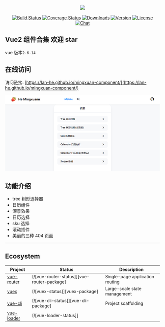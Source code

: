 <p align="center"><a href="https://github.com/mingxuann/mingxuan-component" target="_blank" rel="noopener noreferrer"><img width="100" src="https://hemingxaun-1256953833.cos.ap-shanghai.myqcloud.com/kaola.png"></a></p>

<p align="center">
  <a href="https://circleci.com/gh/vuejs/vue/tree/dev"><img src="https://img.shields.io/circleci/project/github/vuejs/vue/dev.svg?sanitize=true" alt="Build Status"></a>
  <a href="https://codecov.io/github/vuejs/vue?branch=dev"><img src="https://img.shields.io/codecov/c/github/vuejs/vue/dev.svg?sanitize=true" alt="Coverage Status"></a>
  <a href="https://npmcharts.com/compare/vue?minimal=true"><img src="https://img.shields.io/npm/dm/vue.svg?sanitize=true" alt="Downloads"></a>
  <a href="https://www.npmjs.com/package/vue"><img src="https://img.shields.io/npm/v/vue.svg?sanitize=true" alt="Version"></a>
  <a href="https://www.npmjs.com/package/vue"><img src="https://img.shields.io/npm/l/vue.svg?sanitize=true" alt="License"></a>
  <a href="https://chat.vuejs.org/"><img src="https://img.shields.io/badge/chat-on%20discord-7289da.svg?sanitize=true" alt="Chat"></a>
</p>

## Vue2 组件合集 欢迎 star

vue 版本`2.6.14`

## 在线访问

访问链接: [https://lan-he.github.io/mingxuan-component/](https://lan-he.github.io/mingxuan-component/)

![example](public/example.png)

## 功能介绍

-   tree 树形选择器
-   日历组件
-   深景效果
-   日历选择
-   sku 选择
-   滚动插件
-   美丽的三种 404 页面

---

## Ecosystem

| Project      | Status                                     | Description                     |
| ------------ | ------------------------------------------ | ------------------------------- |
| [vue-router] | [![vue-router-status]][vue-router-package] | Single-page application routing |
| [vuex]       | [![vuex-status]][vuex-package]             | Large-scale state management    |
| [vue-cli]    | [![vue-cli-status]][vue-cli-package]       | Project scaffolding             |
| [vue-loader] | [![vue-loader-status]]                     |

[vue-router]: https://github.com/vuejs/vue-router
[vuex]: https://github.com/vuejs/vuex
[vue-cli]: https://github.com/vuejs/vue-cli
[vue-loader]: https://github.com/vuejs/vue-loader

